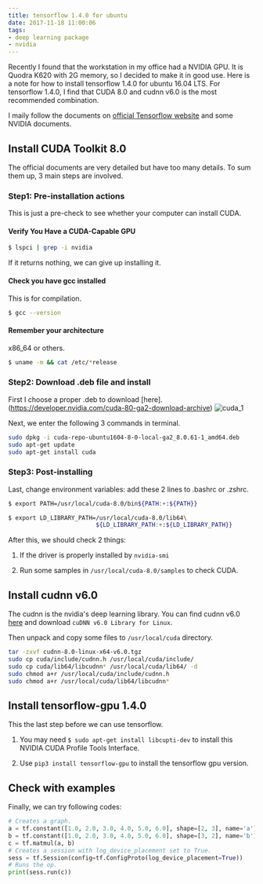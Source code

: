 ```yaml
---
title: tensorflow 1.4.0 for ubuntu
date: 2017-11-18 11:00:06
tags:
- deep learning package
- nvidia
---
```


Recently I found that the workstation in my office had a NVIDIA GPU. It is Quodra K620 with 2G memory, so I decided to make it in good use. Here is a note for how to install tensorflow 1.4.0 for ubuntu 16.04 LTS. For tensorflow 1.4.0, I find that CUDA 8.0 and cudnn v6.0 is the most recommended combination.

I maily follow the documents on [official Tensorflow website](https://www.tensorflow.org/install/install_linux#python_36) and some NVIDIA documents.

## Install CUDA Toolkit 8.0

The official documents are very detailed but have too many details. To sum them up, 3 main steps are involved.

### Step1: Pre-installation actions

This is just a pre-check to see whether your computer can install CUDA.

#### Verify You Have a CUDA-Capable GPU

``` bash
$ lspci | grep -i nvidia
```

If it returns nothing, we can give up installing it.

#### Check you have gcc installed

This is for compilation.

``` bash
$ gcc --version
```

#### Remember your architecture

x86_64 or others.

``` bash
$ uname -m && cat /etc/*release
```

### Step2: Download .deb file and install

First I choose a proper .deb to download [here].(https://developer.nvidia.com/cuda-80-ga2-download-archive)
![cuda_1](http://owk4gfyq5.bkt.clouddn.com/cuda_1.png ".deb local file")

Next, we enter the following 3 commands in terminal.

``` bash
sudo dpkg -i cuda-repo-ubuntu1604-8-0-local-ga2_8.0.61-1_amd64.deb
sudo apt-get update
sudo apt-get install cuda
```

### Step3: Post-installing 

Last, change environment variables: add these 2 lines to .bashrc or .zshrc.

``` bash
$ export PATH=/usr/local/cuda-8.0/bin${PATH:+:${PATH}}

$ export LD_LIBRARY_PATH=/usr/local/cuda-8.0/lib64\
                         ${LD_LIBRARY_PATH:+:${LD_LIBRARY_PATH}}
```

After this, we should check 2 things:

1. If the driver is properly installed by `nvidia-smi`

2. Run some samples in `/usr/local/cuda-8.0/samples` to check CUDA.

## Install cudnn v6.0

The cudnn is the nvidia's deep learning library. You can find cudnn v6.0 [here](https://developer.nvidia.com/rdp/cudnn-download) and download `cuDNN v6.0 Library for Linux`.

Then unpack and copy some files to `/usr/local/cuda` directory.

``` bash
tar -zxvf cudnn-8.0-linux-x64-v6.0.tgz
sudo cp cuda/include/cudnn.h /usr/local/cuda/include/
sudo cp cuda/lib64/libcudnn* /usr/local/cuda/lib64/ -d 
sudo chmod a+r /usr/local/cuda/include/cudnn.h
sudo chmod a+r /usr/local/cuda/lib64/libcudnn*
```
## Install tensorflow-gpu 1.4.0

This the last step before we can use tensorflow.

1. You may need `$ sudo apt-get install libcupti-dev` to install this NVIDIA CUDA Profile Tools Interface.

2. Use `pip3 install tensorflow-gpu` to install the tensorflow gpu version.

## Check with examples

Finally, we can try following codes:

``` python 
# Creates a graph.
a = tf.constant([1.0, 2.0, 3.0, 4.0, 5.0, 6.0], shape=[2, 3], name='a')
b = tf.constant([1.0, 2.0, 3.0, 4.0, 5.0, 6.0], shape=[3, 2], name='b')
c = tf.matmul(a, b)
# Creates a session with log_device_placement set to True.
sess = tf.Session(config=tf.ConfigProto(log_device_placement=True))
# Runs the op.
print(sess.run(c))
```

